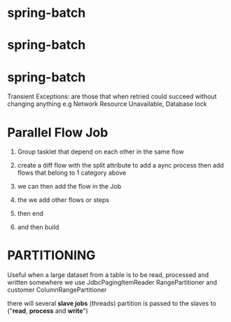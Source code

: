 # spring-batch
# spring-batch
# spring-batch

Transient Exceptions: are those that when retried could succeed without changing anything
e.g Network Resource Unavailable, Database lock


Parallel Flow Job
=================

1. Group tasklet that depend on each other in the same flow

2. create a diff flow with the split attribute to add a aync process
then add flows that belong to 1 category above
3. we can then add the flow in the Job
4. the we add other flows or steps
5. then end 
6. and then build

PARTITIONING
==========
Useful when a large dataset from a table is to be read, processed and written somewhere
we use
JdbcPagingItemReader
RangePartitioner
and customer ColumnRangePartitioner

there will  several **slave jobs** (threads) 
partition is passed to the slaves to ("**read**, **process** and **write**")
